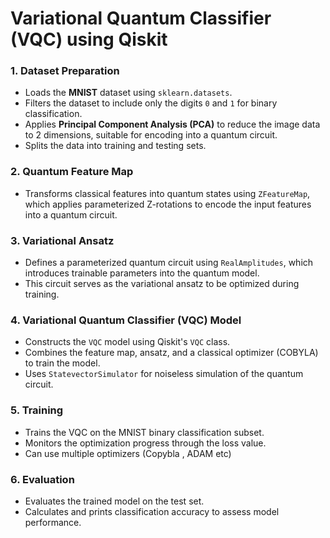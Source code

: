 # Variational Quantum Classifier (VQC) using Qiskit

### 1. Dataset Preparation
- Loads the **MNIST** dataset using `sklearn.datasets`.
- Filters the dataset to include only the digits `0` and `1` for binary classification.
- Applies **Principal Component Analysis (PCA)** to reduce the image data to 2 dimensions, suitable for encoding into a quantum circuit.
- Splits the data into training and testing sets.

### 2. Quantum Feature Map
- Transforms classical features into quantum states using `ZFeatureMap`, which applies parameterized Z-rotations to encode the input features into a quantum circuit.

### 3. Variational Ansatz
- Defines a parameterized quantum circuit using `RealAmplitudes`, which introduces trainable parameters into the quantum model.
- This circuit serves as the variational ansatz to be optimized during training.

### 4. Variational Quantum Classifier (VQC) Model
- Constructs the `VQC` model using Qiskit's `VQC` class.
- Combines the feature map, ansatz, and a classical optimizer (COBYLA) to train the model.
- Uses `StatevectorSimulator` for noiseless simulation of the quantum circuit.

### 5. Training
- Trains the VQC on the MNIST binary classification subset.
- Monitors the optimization progress through the loss value.
- Can use multiple optimizers (Copybla , ADAM etc)

### 6. Evaluation
- Evaluates the trained model on the test set.
- Calculates and prints classification accuracy to assess model performance.
